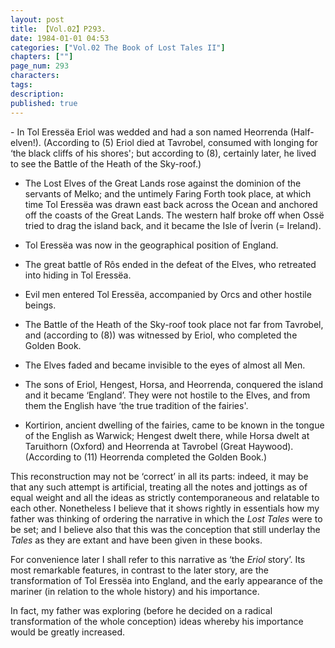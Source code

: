 ```yaml
---
layout: post
title: 【Vol.02】P293.
date: 1984-01-01 04:53
categories: ["Vol.02 The Book of Lost Tales II"]
chapters: [""]
page_num: 293
characters: 
tags: 
description: 
published: true
---
```


<p style="text-indent: 0;">
- In Tol Eressëa Eriol was wedded and had a son named Heorrenda (Half-elven!). (According to (5) Eriol died at Tavrobel, consumed with longing for ‘the black cliffs of his shores'; but according to (8), certainly later, he lived to see the Battle of the Heath of the Sky-roof.)
</p>

- The Lost Elves of the Great Lands rose against the dominion of the servants of Melko; and the untimely Faring Forth took place, at which time Tol Eressëa was drawn east back across the Ocean and anchored off the coasts of the Great Lands. The western half broke off when Ossë tried to drag the island back, and it became the Isle of Íverin (= Ireland).

- Tol Eressëa was now in the geographical position of England.

- The great battle of Rôs ended in the defeat of the Elves, who retreated into hiding in Tol Eressëa.

- Evil men entered Tol Eressëa, accompanied by Orcs and other hostile beings.

- The Battle of the Heath of the Sky-roof took place not far from Tavrobel, and (according to (8)) was witnessed by Eriol, who completed the Golden Book.

- The Elves faded and became invisible to the eyes of almost all Men.

- The sons of Eriol, Hengest, Horsa, and Heorrenda, conquered the island and it became ‘England’. They were not hostile to the Elves, and from them the English have ‘the true tradition of the fairies'.

- Kortirion, ancient dwelling of the fairies, came to be known in the tongue of the English as Warwick; Hengest dwelt there, while Horsa dwelt at Taruithorn (Oxford) and Heorrenda at Tavrobel (Great Haywood). (According to (11) Heorrenda completed the Golden Book.)

This reconstruction may not be ‘correct’ in all its parts: indeed, it may be that any such attempt is artificial, treating all the notes and jottings as of equal weight and all the ideas as strictly contemporaneous and relatable to each other. Nonetheless I believe that it shows rightly in essentials how my father was thinking of ordering the narrative in which the <I>Lost Tales</I> were to be set; and I believe also that this was the conception that still underlay the <I>Tales</I> as they are extant and have been given in these books.

For convenience later I shall refer to this narrative as ‘the <I>Eriol</I> story’. Its most remarkable features, in contrast to the later story, are the transformation of Tol Eressëa into England, and the early appearance of the mariner (in relation to the whole history) and his importance.

In fact, my father was exploring (before he decided on a radical transformation of the whole conception) ideas whereby his importance would be greatly increased.

